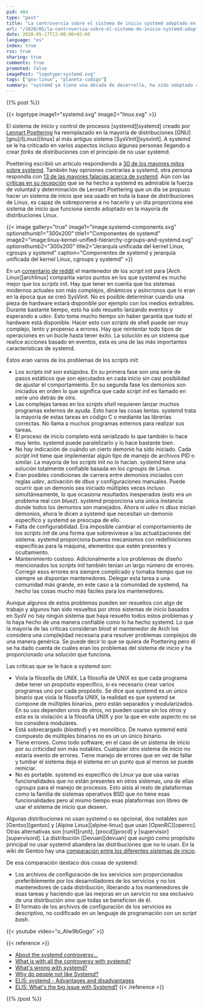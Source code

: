 ```yaml
---
pid: 484
type: "post"
title: "La controversia sobre el sistema de inicio systemd adoptado en GNU/Linux"
url: "/2020/05/la-controversia-sobre-el-sistema-de-inicio-systemd-adoptado-en-gnu-lnux/"
date: 2020-05-17T12:00:00+02:00
language: "es"
index: true
rss: true
sharing: true
comments: true
promoted: false
imagePost: "logotype:systemd.svg"
tags: ["gnu-linux", "planeta-codigo"]
summary: "systemd ya tiene una década de desarrollo, ha sido adoptado como sistema de inicio en las distribuciones GNU/Linux más importantes como Debian, Ubuntu, Fedora o Arch Linux y derivadas. Durante este tiempo ha recibido múltiples críticas en varios aspectos. Sigue evolucionando cambiando aspectos importantes de cómo han sido siempre las distribuciones, uno de los próximos es posible que sea _systemd-homed_ con la intención de hacer portables y autocontenidos las carpetas de inicio de los usuarios."
---
```


{{% post %}}

{{< logotype image1="systemd.svg" image2="linux.svg" >}}

El sistema de inicio y control de procesos [systemd][systemd] creado por [Lennart Poettering](https://en.wikipedia.org/wiki/Lennart_Poettering) ha reemplazado en la mayoría de distribuciones [GNU][gnu]/[Linux][linux] al más antiguo sistema [SysVinit][sysvinit]. A systemd se le ha criticado en varios aspectos incluso algunas personas llegando a crear _forks_ de distribuciones con el principio de no usar systemd.

Poettering escribió un artículo respondiendo a [30 de los mayores mitos sobre systemd](http://0pointer.de/blog/projects/the-biggest-myths). También hay opiniones contrarias a systemd, otra persona respondía con [13 de las mayores falacias acerca de systemd](http://judecnelson.blogspot.com/2014/09/systemd-biggest-fallacies.html). Aún con las [críticas en su recepción]((https://en.wikipedia.org/wiki/Systemd#Reception)) que se ha hecho a systemd es admirable la fuerza de voluntad y determinación de Lennart Poettering que un día se propuso hacer un sistema de inicio que sea usado en toda la base de distribuciones de Linux, es capaz de sobreponerse a no hacerlo y un día proporciona ese sistema de inicio que funciona siendo adoptado en la mayoría de distribuciones Linux.

{{< image
    gallery="true"
    image1="image:systemd-components.svg" optionsthumb1="300x200" title1="Componentes de systemd"
    image2="image:linux-kernel-unified-hierarchy-cgroups-and-systemd.svg" optionsthumb2="300x200" title2="Jerarquía unificada del kernel Linux, cgroups y systemd"
    caption="Componentes de systemd y jerarquía unificada del kernel Linux, cgroups y systemd" >}}

En un [comentario de reddit](https://www.reddit.com/r/archlinux/comments/4lzxs3/why_did_archlinux_embrace_systemd/) el mantenedor de los _script_ init para [Arch Linux][archlinux] compartía varios puntos en los que systemd es mucho mejor que los _scripts_ init. Hay que tener en cuenta que los sistemas modernos actuales son más complejos, dinámicos y asíncronos que lo eran en la época que se creó SysVinit. No es posible determinar cuando una pieza de hardware estará disponible por ejemplo con los medios extraíbles. Durante bastante tiempo, esto ha sido resuelto lanzando eventos y esperando a _udev_. Esto toma mucho tiempo sin haber garantía que todo el hardware está disponible. Hacer esto con _scripts_ de shell puede ser muy complejo, lento y propenso a errores. Hay que reintentar todo tipos de operaciones en un bucle hasta tener éxito. La solución es un sistema que realice acciones basado en eventos, esta es una de las más importantes características de systemd.

Estos eran varios de los problemas de los _scripts init_:

* Los _scripts init_ son estúpidos. En su primera fase son una serie de pasos estáticos que son ejecutados en cada inicio sin casi posibilidad de ajustar el comportamiento. En su segunda fase los demonios son iniciados en orden lo que significa que cada _script init_ es llamado en serie uno detrás de otro.
* Las complejas tareas en los _scripts_ _shell_ requieren lanzar muchos programas externos de ayuda. Esto hace las cosas lentas. systemd trata la mayoría de estas tareas en código C o mediante las librerías correctas. No llama a muchos programas externos para realizar sus tareas.
* El proceso de inicio completo está serializado lo que también lo hace muy lento. systemd puede paralelizarlo y lo hace bastante bien.
* No hay indicación de cuándo un cierto demonio ha sido iniciado. Cada _script init_ tiene que implementar algún tipo de manejo de archivos PID o similar. La mayoría de los _scripts_ init no lo hacían. systemd tiene una solución totalmente confiable basada en los _cgroups_ de Linux.
* Eran posibles condiciones de carrera entre demonios iniciados con reglas _udev_, activación de _dbus_ y configuraciones manuales. Puede ocurrir que un demonio sea iniciado múltiples veces incluso simultáneamente, lo que ocasiona resultados inesperados (esto era un problema real con _bluez_). systemd proporciona una única instancia donde todos los demonios son manejados. Ahora ni _udev_ ni _dbus_ inician demonios, ahora le dicen a systemd que necesitan un demonio específico y systemd se preocupa de ello.
* Falta de configurabilidad. Era imposible cambiar el comportamiento de los _scripts init_ de una forma que sobreviviese a las actualizaciones del sistema. systemd proporciona buenos mecanismos con redefiniciones específicas para la máquina, elementos que estén presentes y ocultamiento.
* Mantenimiento costoso. Adicionalmente a los problemas de diseño mencionados los _scripts init_ también tenían un largo número de errores. Corregir esos errores era siempre complicado y tomaba tiempo que no siempre se disponían mantenedores. Delegar esta tarea a una comunidad más grande, en este caso a la comunidad de systemd, ha hecho las cosas mucho más fáciles para los mantenedores.

Aunque algunos de estos problemas pueden ser resueltos con algo de trabajo y algunos han sido resueltos por otros sistemas de inicio basados en SysV no hay ningún sistema que haya resuelto todos estos problemas y lo haya hecho de una manera confiable como lo ha hecho systemd. Lo que la mayoría de las críticas consideran _bloat_ el mantenedor de Arch los considera una complejidad necesaria para resolver problemas complejos de una manera genérica. Se puede decir lo que se quiera de Poettering pero él se ha dado cuenta de cuáles eran los problemas del sistema de inicio y ha proporcionado una solución que funciona.

Las críticas que se le hace a systemd son:

* Viola la filosofía de UNIX. La filosofía de UNIX es que cada programa debe tener un propósito específico, si es necesario crear varios programas uno por cada propósito. Se dice que systemd es un único binario que viola la filosofía UNIX, la realidad es que systemd se compone de múltiples binarios, pero están separados y modularizados. En su uso dependen unos de otros, no pueden usarse sin los otros y esta es la violación a la filosofía UNIX y por la que en este aspecto no se los considera modulares.
* Está sobrecargado (_bloated_) y es monolítico. De nuevo systemd está compuesto de múltiples binarios no es un un único binario.
* Tiene errores. Como todo software, en el caso de un sistema de inicio por su criticidad son más notables. Cualquier otro sistema de inicio no estaría exento de errores. Tiene manejo de errores que en vez de fallar y tumbar el sistema deja el sistema en un punto que al menos se puede reiniciar.
* No es portable. systemd es específico de Linux ya que usa varias funcionalidades que no están presentes en otros sistemas, una de ellas _cgroups_ para el manejo de procesos. Esto aísla al resto de plataformas como la familia de sistemas operativos BSD que no tiene esas funcionalidades pero al mismo tiempo esas plataformas son libres de usar el sistema de inicio que deseen.

Algunas distribuciones no usan systemd o es opcional, dos notables son [Gentoo][gentoo] y [Alpine Linux][alpine-linux] que usan [OpenRC][openrc]. Otras alternativas son [runit][runit], [procd][procd] y [supervisor][supervisord]. La distribución [Devuan][devuan] que surgió como propósito principal no usar systemd abandera las distribuciones que no lo usan. En la wiki de Gentoo hay una [comparación entre los diferentes sistemas de inicio](https://wiki.gentoo.org/wiki/Comparison_of_init_systems).

De esa comparación destaco dos cosas de systemd:

* Los archivos de configuración de los servicios son proporcionados preferiblemente por los desarrolladores de los servicios y no los mantenedores de cada distribución, liberando a los mantenedores de esas tareas y haciendo que las mejoras en un servicio no sea exclusivo de una distribución sino que todas se beneficien de él.
* El formato de los archivos de configuración de los servicios es descriptivo, no codificado en un lenguaje de programación con un _script bash_.

{{< youtube
    video="o_AIw9bGogo" >}}

{{< reference >}}
* [About the systemd controversy...](https://blog.erratasec.com/2015/08/about-systemd-controversy.html)
* [What is with all the controversy with systemd?](https://www.reddit.com/r/linuxmasterrace/comments/616wxo/what_is_with_all_the_controversy_with_systemd/)
* [What's wrong with systemd?](https://www.reddit.com/r/linux/comments/3u2ahq/whats_wrong_with_systemd/)
* [Why do people not like Systemd?](https://www.reddit.com/r/linux/comments/5n069y/why_do_people_not_like_systemd/)
* [ELI5: systemd - Advantages and disadvantages](https://www.reddit.com/r/linux/comments/50mpzv/eli5_systemd_advantages_and_disadvantages/)
* [ELI5: What's the big issue with Systemd?](https://www.reddit.com/r/linux/comments/4n3t6s/eli5_whats_the_big_issue_with_systemd/)
{{< /reference >}}

{{% /post %}}
